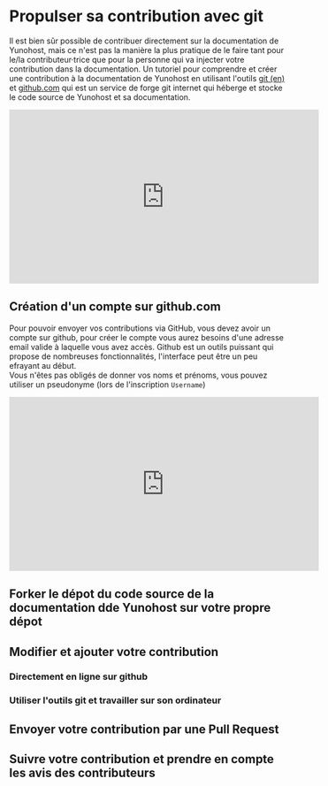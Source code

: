 # Propulser sa contribution avec git

Il est bien sûr possible de contribuer directement sur la documentation de Yunohost, mais ce n'est pas la manière la plus pratique de le faire tant pour le/la contributeur·trice que pour la personne qui va injecter votre contribution dans la documentation. Un tutoriel pour comprendre et créer une contribution à la documentation de Yunohost en utilisant l'outils [git (en)](https://git-scm.com/) et [github.com](http://github.com/) qui est un service de forge git internet qui héberge et stocke le code source de Yunohost et sa documentation.

<iframe width="560" height="315" sandbox="allow-same-origin allow-scripts" src="https://framatube.org/videos/embed/9db9f3f1-9b54-44ed-9e91-461d262d2205" frameborder="0" allowfullscreen></iframe>

## Création d'un compte sur github.com

Pour pouvoir envoyer vos contributions via GitHub, vous devez avoir un compte sur github, pour créer le compte vous aurez besoins d'une adresse email valide à laquelle vous avez accès. Github est un outils puissant qui propose de nombreuses fonctionnalités, l'interface peut être un peu efrayant au début.  
Vous n'êtes pas obligés de donner vos noms et prénoms, vous pouvez utiliser un pseudonyme (lors de l'inscription `Username`)  

<iframe width="560" height="315" sandbox="allow-same-origin allow-scripts" src="https://tube.metadocs.cc/videos/embed/7288bf53-6942-4af1-a713-61e3b37ec11b" frameborder="0" allowfullscreen></iframe>

## Forker le dépot du code source de la documentation dde Yunohost sur votre propre dépot

## Modifier et ajouter votre contribution

### Directement en ligne sur github

### Utiliser l'outils git et travailler sur son ordinateur

## Envoyer votre contribution par une Pull Request

## Suivre votre contribution et prendre en compte les avis des contributeurs



